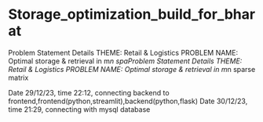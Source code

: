 # Storage_optimization_build_for_bharat
Problem Statement Details THEME: Retail &amp; Logistics  PROBLEM NAME: Optimal storage &amp; retrieval in m*n spaProblem Statement Details THEME: Retail &amp; Logistics  PROBLEM NAME: Optimal storage &amp; retrieval in m*n sparse matrix 

Date 29/12/23, time 22:12, connecting backend to frontend,frontend(python,streamlit),backend(python,flask)
Date 30/12/23, time 21:29, connecting with mysql database
